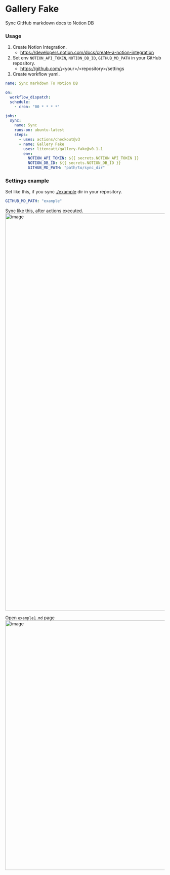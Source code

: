 # Gallery Fake

Sync GitHub markdown docs to Notion DB

### Usage

1. Create Notion Integration.
   - https://developers.notion.com/docs/create-a-notion-integration
1. Set env `NOTION_API_TOKEN`, `NOTION_DB_ID`, `GITHUB_MD_PATH` in your GitHub repository.
   - https://github.com/\<your\>/\<repository\>/settings
1. Create workflow yaml.

```yml
name: Sync markdown To Notion DB

on:
  workflow_dispatch:
  schedule:
    - cron: "00 * * * *"

jobs:
  sync:
    name: Sync
    runs-on: ubuntu-latest
    steps:
      - uses: actions/checkout@v3
      - name: Gallery Fake
        uses: litencatt/gallery-fake@v0.1.1
        env:
          NOTION_API_TOKEN: ${{ secrets.NOTION_API_TOKEN }}
          NOTION_DB_ID: ${{ secrets.NOTION_DB_ID }}
          GITHUB_MD_PATH: "path/to/sync_dir"
```

### Settings example

Set like this, if you sync [./example](https://github.com/litencatt/gallery-fake/tree/main/example) dir in your repository.

```yml
GITHUB_MD_PATH: "example"
```

Sync like this, after actions executed.
<img width="1252" alt="image" src="https://user-images.githubusercontent.com/17349045/226583181-64664397-e4c9-4d85-9c6e-4950ca7cce20.png">

Open `example1.md` page
<img width="787" alt="image" src="https://user-images.githubusercontent.com/17349045/226583486-56d58273-995f-457b-9c6d-f60687214107.png">
